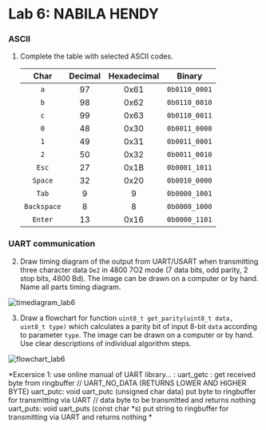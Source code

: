 # Lab 6:  NABILA HENDY

### ASCII

1. Complete the table with selected ASCII codes.

   | **Char** | **Decimal** | **Hexadecimal** | **Binary** |
   | :-: | :-: | :-: | :-: |
   | `a` | 97 | 0x61 | `0b0110_0001` |
   | `b` | 98 | 0x62 | `0b0110_0010` |
   | `c` | 99 | 0x63 | `0b0110_0011` |
   | `0` | 48 | 0x30 | `0b0011_0000` |
   | `1` | 49 | 0x31 | `0b0011_0001` |
   | `2` | 50 | 0x32 | `0b0011_0010` |
   | `Esc` | 27 | 0x1B | `0b0001_1011` |
   | `Space` | 32 | 0x20 | `0b0010_0000` |
   | `Tab` | 9 | 9 | `0b0000_1001` |
   | `Backspace` | 8 | 8 | `0b0000_1000` |
   | `Enter` | 13 | 0x16  | `0b0000_1101` |

### UART communication

2. Draw timing diagram of the output from UART/USART when transmitting three character data `De2` in 4800 7O2 mode (7 data bits, odd parity, 2 stop bits, 4800&nbsp;Bd). The image can be drawn on a computer or by hand. Name all parts timing diagram.

 
![timediagram_lab6](https://user-images.githubusercontent.com/115028247/200660317-17a7d884-5b7d-422d-92b3-bb8ff701f840.png)

3. Draw a flowchart for function `uint8_t get_parity(uint8_t data, uint8_t type)` which calculates a parity bit of input 8-bit `data` according to parameter `type`. The image can be drawn on a computer or by hand. Use clear descriptions of individual algorithm steps.

   
![flowchart_lab6](https://user-images.githubusercontent.com/115028247/200660283-62ae0060-f6f2-44cd-bf32-891220b31534.png)




*Excersice 1: use online manual of UART library... :
uart_getc : get received byte from ringbuffer // UART_NO_DATA (RETURNS LOWER AND HIGHER BYTE) 
uart_putc: void uart_putc (unsigned char data) put byte to ringbuffer for transmitting via UART // data byte to be transmitted and returns nothing
uart_puts:  void uart_puts (const char *s) put string to ringbuffer for transmitting via UART and returns nothing *
